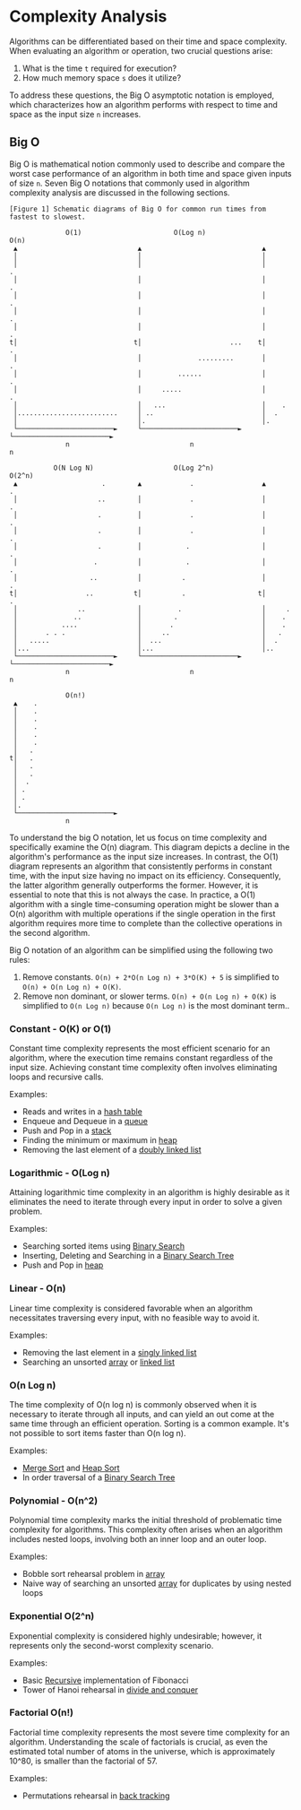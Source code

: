 # Complexity Analysis

Algorithms can be differentiated based on their time and space complexity. When evaluating an algorithm or operation, two crucial questions arise:

1. What is the time `t` required for execution?
2. How much memory space `s` does it utilize?

To address these questions, the Big O asymptotic notation is employed, which characterizes how an algorithm performs with respect to time and space as the input size `n` increases.

## Big O

Big O is mathematical notion commonly used to describe and compare the worst case performance of an algorithm in both time and space given inputs of size `n`. Seven Big O notations that commonly used in algorithm complexity analysis are discussed in the following sections.

```ASCII
[Figure 1] Schematic diagrams of Big O for common run times from fastest to slowest.

              O(1)                       O(Log n)                         O(n)
 ▲                              ▲                              ▲
 │                              │                              │
 │                              │                              │                      .
 │                              │                              │                    .
 │                              │                              │                  .
 │                              │                              │                .
 │                              │                              │              .
t│                             t│                      ...    t│            .
 │                              │              .........       │          .
 │                              │         ......               │        .
 │                              │     .....                    │      .
 │                              │   ...                        │    .
 │.........................     │ ..                           │  .
 │                              │.                             │.
 └────────────────────────►     └────────────────────────►     └────────────────────────►
              n                              n                              n

           O(N Log N)                    O(Log 2^n)                       O(2^n)
 ▲                     .        ▲            .                 ▲        .
 │                    ..        │            .                 │        .
 │                    .         │            .                 │        .
 │                    .         │            .                 │        .
 │                    .         │           .                  │        .
 │                   .          │           .                  │       .
 │                  ..          │          .                   │       .
t│                 ..          t│          .                  t│      .
 │               ..             │         .                    │     .
 │              ..              │        .                     │    .
 │           ....               │       .                      │    .
 │       . . .                  │     ..                       │   .
 │   .....                      │  ...                         │  .
 │...                           │...                           │..
 └────────────────────────►     └────────────────────────►     └────────────────────────►
              n                              n                              n

              O(n!)
 ▲    .
 │    .
 │    .
 │    .
 │    .
 │    .
 │   .
t│   .
 │   .
 │   .
 │  .
 │ .
 │ .
 │.
 └────────────────────────►
              n
```

To understand the big O notation, let us focus on time complexity and specifically examine the O(n) diagram. This diagram depicts a decline in the algorithm's performance as the input size increases. In contrast, the O(1) diagram represents an algorithm that consistently performs in constant time, with the input size having no impact on its efficiency. Consequently, the latter algorithm generally outperforms the former. However, it is essential to note that this is not always the case. In practice, a O(1) algorithm with a single time-consuming operation might be slower than a O(n) algorithm with multiple operations if the single operation in the first algorithm requires more time to complete than the collective operations in the second algorithm.

Big O notation of an algorithm can be simplified using the following two rules:

1. Remove constants. `O(n) + 2*O(n Log n) + 3*O(K) + 5` is simplified to `O(n) + O(n Log n) + O(K)`.
2. Remove non dominant, or slower terms. `O(n) + O(n Log n) + O(K)` is simplified to `O(n Log n)` because `O(n Log n)` is the most dominant term..

### Constant - O(K) or O(1)

Constant time complexity represents the most efficient scenario for an algorithm, where the execution time remains constant regardless of the input size. Achieving constant time complexity often involves eliminating loops and recursive calls.

Examples:
* Reads and writes in a [hash table](../hashtable)
* Enqueue and Dequeue in a [queue](../queue)
* Push and Pop in a [stack](../stack)
* Finding the minimum or maximum in [heap](../heap)
* Removing the last element of a [doubly linked list](../linkedlist)

### Logarithmic - O(Log n)

Attaining logarithmic time complexity in an algorithm is highly desirable as it eliminates the need to iterate through every input in order to solve a given problem.

Examples:
* Searching sorted items using [Binary Search](../dnc)
* Inserting, Deleting and Searching in a [Binary Search Tree](../tree)
* Push and Pop in [heap](../heap)

### Linear - O(n)

Linear time complexity is considered favorable when an algorithm necessitates traversing every input, with no feasible way to avoid it.

Examples:
* Removing the last element in a [singly linked list](../linkedlist)
* Searching an unsorted [array](../array) or [linked list](../linklist)

### O(n Log n)

The time complexity of O(n log n) is commonly observed when it is necessary to iterate through all inputs, and can yield an out come at the same time through an efficient operation. Sorting is a common example. It's not possible to sort items faster than O(n log n).

Examples:
* [Merge Sort](../dnc) and [Heap Sort](../heap)
* In order traversal of a [Binary Search Tree](../tree)

### Polynomial - O(n^2)

Polynomial time complexity marks the initial threshold of problematic time complexity for algorithms. This complexity often arises when an algorithm includes nested loops, involving both an inner loop and an outer loop.

Examples:

* Bobble sort rehearsal problem in [array](../array)
* Naive way of searching an unsorted [array](../array) for duplicates by using nested loops

### Exponential O(2^n)

Exponential complexity is considered highly undesirable; however, it represents only the second-worst  complexity scenario.

Examples:
* Basic [Recursive](../recursion) implementation of Fibonacci
* Tower of Hanoi rehearsal in [divide and conquer](../dnc)

### Factorial O(n!)

Factorial time complexity represents the most severe time complexity for an algorithm. Understanding the scale of factorials is crucial, as even the estimated total number of atoms in the universe, which is approximately 10^80, is smaller than the factorial of 57.

Examples:
* Permutations rehearsal in [back tracking](../backtracking)

